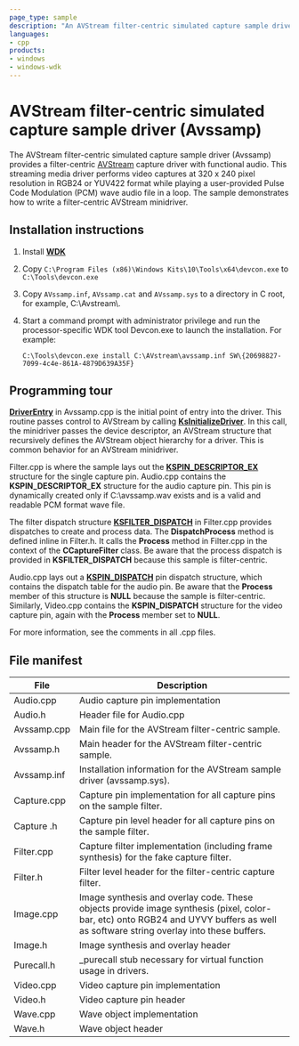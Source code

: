 ```yaml
---
page_type: sample
description: "An AVStream filter-centric simulated capture sample driver with functional audio."
languages:
- cpp
products:
- windows
- windows-wdk
---
```


# AVStream filter-centric simulated capture sample driver (Avssamp)

The AVStream filter-centric simulated capture sample driver (Avssamp) provides a filter-centric [AVStream](https://docs.microsoft.com/windows-hardware/drivers/stream/avstream-overview) capture driver with functional audio. This streaming media driver performs video captures at 320 x 240 pixel resolution in RGB24 or YUV422 format while playing a user-provided Pulse Code Modulation (PCM) wave audio file in a loop. The sample demonstrates how to write a filter-centric AVStream minidriver.

## Installation instructions

1. Install [**WDK**](https://docs.microsoft.com/en-us/windows-hardware/drivers/download-the-wdk) 

2. Copy `C:\Program Files (x86)\Windows Kits\10\Tools\x64\devcon.exe` to `C:\Tools\devcon.exe`

1. Copy `AVssamp.inf`, `AVssamp.cat` and `AVssamp.sys` to a directory in C root, for example, C:\\Avstream\\.


1. Start a command prompt with administrator privilege and run the processor-specific WDK tool Devcon.exe to launch the installation. For example:

    `C:\Tools\devcon.exe install C:\AVstream\avssamp.inf SW\{20698827-7099-4c4e-861A-4879D639A35F}`

## Programming tour

[**DriverEntry**](https://docs.microsoft.com/previous-versions//ff558717(v=vs.85)) in Avssamp.cpp is the initial point of entry into the driver. This routine passes control to AVStream by calling [**KsInitializeDriver**](https://docs.microsoft.com/windows-hardware/drivers/ddi/content/ks/nf-ks-ksinitializedriver). In this call, the minidriver passes the device descriptor, an AVStream structure that recursively defines the AVStream object hierarchy for a driver. This is common behavior for an AVStream minidriver.

Filter.cpp is where the sample lays out the [**KSPIN\_DESCRIPTOR\_EX**](https://docs.microsoft.com/windows-hardware/drivers/ddi/content/ks/ns-ks-_kspin_descriptor_ex) structure for the single capture pin. Audio.cpp contains the **KSPIN\_DESCRIPTOR\_EX** structure for the audio capture pin. This pin is dynamically created only if C:\\avssamp.wav exists and is a valid and readable PCM format wave file.

The filter dispatch structure [**KSFILTER\_DISPATCH**](https://docs.microsoft.com/windows-hardware/drivers/ddi/content/ks/ns-ks-_ksfilter_dispatch) in Filter.cpp provides dispatches to create and process data. The **DispatchProcess** method is defined inline in Filter.h. It calls the **Process** method in Filter.cpp in the context of the **CCaptureFilter** class. Be aware that the process dispatch is provided in **KSFILTER\_DISPATCH** because this sample is filter-centric.

Audio.cpp lays out a [**KSPIN\_DISPATCH**](https://docs.microsoft.com/windows-hardware/drivers/ddi/content/ks/ns-ks-_kspin_dispatch) pin dispatch structure, which contains the dispatch table for the audio pin. Be aware that the **Process** member of this structure is **NULL** because the sample is filter-centric. Similarly, Video.cpp contains the **KSPIN\_DISPATCH** structure for the video capture pin, again with the **Process** member set to **NULL**.

For more information, see the comments in all .cpp files.

## File manifest

| File | Description |
| --- | --- |
| Audio.cpp | Audio capture pin implementation |
| Audio.h | Header file for Audio.cpp |
| Avssamp.cpp | Main file for the AVStream filter-centric sample. |
| Avssamp.h | Main header for the AVStream filter-centric sample. |
| Avssamp.inf | Installation information for the AVStream sample driver (avssamp.sys). |
| Capture.cpp | Capture pin implementation for all capture pins on the sample filter. |
| Capture .h | Capture pin level header for all capture pins on the sample filter. |
| Filter.cpp | Capture filter implementation (including frame synthesis) for the fake capture filter. |
| Filter.h | Filter level header for the filter-centric capture filter. |
| Image.cpp | Image synthesis and overlay code. These objects provide image synthesis (pixel, color-bar, etc) onto RGB24 and UYVY buffers as well as software string overlay into these buffers. |
| Image.h | Image synthesis and overlay header |
| Purecall.h | _purecall stub necessary for virtual function usage in drivers. |
| Video.cpp | Video capture pin implementation |
| Video.h | Video capture pin header |
| Wave.cpp | Wave object implementation |
| Wave.h | Wave object header |
